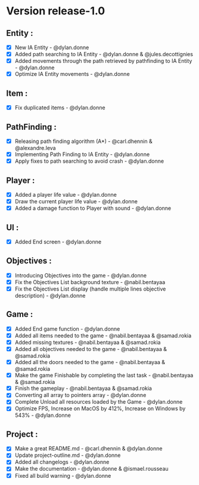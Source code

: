 # Version release-1.0

## Entity :
- [x] New IA Entity - @dylan.donne 
- [x] Added path searching to IA Entity - @dylan.donne & @jules.decottignies
- [x] Added movements through the path retrieved by pathfinding to IA Entity - @dylan.donne 
- [x] Optimize IA Entity movements - @dylan.donne 

## Item :
- [x] Fix duplicated items - @dylan.donne

## PathFinding :
- [x] Releasing path finding algorithm (A\*) - @carl.dhennin & @alexandre.leva
- [x] Implementing Path Finding to IA Entity - @dylan.donne
- [x] Apply fixes to path searching to avoid crash - @dylan.donne

## Player :
- [x] Added a player life value - @dylan.donne
- [x] Draw the current player life value - @dylan.donne
- [x] Added a damage function to Player with sound - @dylan.donne

## UI :
- [x] Added End screen - @dylan.donne

## Objectives :
- [x] Introducing Objectives into the game - @dylan.donne
- [x] Fix the Objectives List background texture - @nabil.bentayaa
- [x] Fix the Objectives List display (handle multiple lines objective description) - @dylan.donne

## Game : 
- [x] Added End game function - @dylan.donne
- [x] Added all items needed to the game - @nabil.bentayaa & @samad.rokia
- [x] Added missing textures - @nabil.bentayaa & @samad.rokia
- [x] Added all objectives needed to the game - @nabil.bentayaa & @samad.rokia
- [x] Added all the doors needed to the game - @nabil.bentayaa & @samad.rokia
- [x] Make the game Finishable by completing the last task - @nabil.bentayaa & @samad.rokia
- [x] Finish the gameplay - @nabil.bentayaa & @samad.rokia
- [x] Converting all array to pointers array - @dylan.donne
- [x] Complete Unload all resources loaded by the Game - @dylan.donne
- [x] Optimize FPS, Increase on MacOS by 412%, Increase on Windows by 543% - @dylan.donne

## Project :
- [x] Make a great README.md - @carl.dhennin & @dylan.donne
- [x] Update project-outline.md - @dylan.donne
- [x] Added all changelogs - @dylan.donne
- [x] Make the documentation - @dylan.donne & @ismael.rousseau
- [x] Fixed all build warning - @dylan.donne